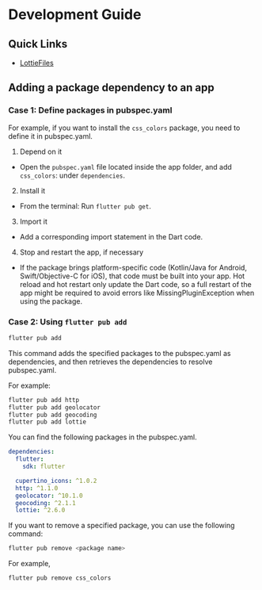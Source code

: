 # Development Guide

## Quick Links

- [LottieFiles](https://app.lottiefiles.com/?utm_medium=web&utm_source=getting-started)

## Adding a package dependency to an app

### Case 1: Define packages in pubspec.yaml

For example, if you want to install the `css_colors` package, you need to define it in pubspec.yaml.

1. Depend on it
  - Open the `pubspec.yaml` file located inside the app folder, and add `css_colors`: under `dependencies`.
2. Install it
  - From the terminal: Run `flutter pub get`.
3. Import it
  - Add a corresponding import statement in the Dart code.
4. Stop and restart the app, if necessary
  - If the package brings platform-specific code (Kotlin/Java for Android, Swift/Objective-C for iOS), that code must be built into your app. Hot reload and hot restart only update the Dart code, so a full restart of the app might be required to avoid errors like MissingPluginException when using the package.

### Case 2: Using `flutter pub add`

```bash
flutter pub add
```

This command adds the specified packages to the pubspec.yaml as dependencies, and then retrieves the dependencies to resolve pubspec.yaml.

For example:

```bash
flutter pub add http
flutter pub add geolocator
flutter pub add geocoding
flutter pub add lottie
```

You can find the following packages in the pubspec.yaml.

```yaml
dependencies:
  flutter:
    sdk: flutter

  cupertino_icons: ^1.0.2
  http: ^1.1.0
  geolocator: ^10.1.0
  geocoding: ^2.1.1
  lottie: ^2.6.0
```

If you want to remove a specified package, you can use the following command:

```bash
flutter pub remove <package name>
```

For example,

```bash
flutter pub remove css_colors
```
